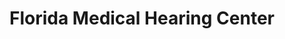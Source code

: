 ---
title: "Florida Medical Hearing Center"
url: /stuart/florida-medical-hearing-center/
shop: hearing aids
---